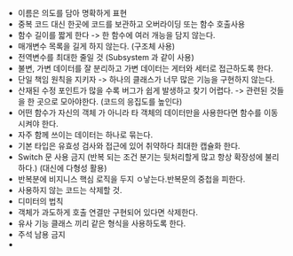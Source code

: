 
- 이름은 의도를 담아 명확하게 표현
- 중복 코드 대신 한곳에 코드를 보관하고 오버라이딩 또는 함수 호출사용
- 함수 길이를 짧게 한다 -> 한 함수에 여러 개능을 담지 않는다.
- 매개변수 목록을 길게 하지 않는다. (구조체 사용)
- 전역변수를 최대한 줄일 것 (Subsystem 과 같이 사용)
- 불변, 가변 데이터를 잘 분리하고 가변 데이터는 게터와 세터로 접근하도록 한다.
- 단일 책임 원칙을 지키자 -> 하나의 클래스가 너무 많은 기능을 구현하지 않는다.
- 산재된 수정 포인트가 많을 수록 버그가 쉽게 발생하고 찾기 어렵다. -> 관련된 것들을 한 곳으로 모아야한다. (코드의 응집도를 높인다)
- 어떤 함수가 자신의 객체 가 아니라 타 객체의 데이터만을 사용한다면 함수를 이동시켜야 한다.
- 자주 함께 쓰이는 데이터는 하나로 묶는다.
- 기본 타입은 유효성 검사와 접근에 있어 취약하다 최대한 캡슐화 한다.
- Switch 문 사용 금지 (반복 되는 조건 분기는 뒷처리할게 많고 항상 확장성에 불리하다.) (대신에 다형성 활용)
- 반복분에 비지니스 핵심 로직을 두지 ㅇ낳는다.반복문의 중첩을 피한다.
- 사용하지 않는 코드는 삭제할 것.
- 디미터의 법칙
- 객체가 과도하게 호출 연결만 구현되어 있다면 삭제한다.
- 유사 기능 클래스 끼리 같은 형식을 사용하도록 한다.
- 주석 남용 금지
- 